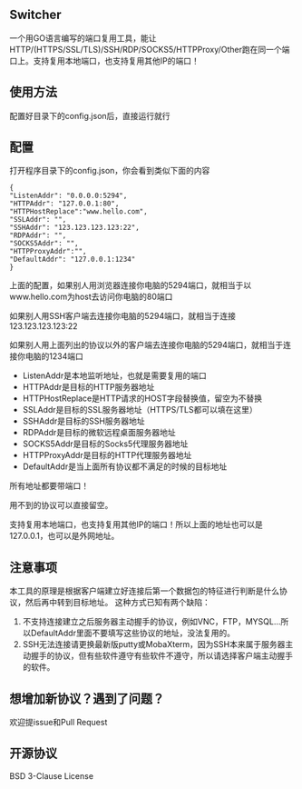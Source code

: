 ## Switcher
一个用GO语言编写的端口复用工具，能让HTTP/(HTTPS/SSL/TLS)/SSH/RDP/SOCKS5/HTTPProxy/Other跑在同一个端口上。支持复用本地端口，也支持复用其他IP的端口！
## 使用方法
配置好目录下的config.json后，直接运行就行
## 配置
打开程序目录下的config.json，你会看到类似下面的内容

    {
    "ListenAddr": "0.0.0.0:5294",
    "HTTPAddr": "127.0.0.1:80",
	"HTTPHostReplace":"www.hello.com",
    "SSLAddr": "",
    "SSHAddr": "123.123.123.123:22",
    "RDPAddr": "",
	"SOCKS5Addr": "",
	"HTTPProxyAddr":"",
    "DefaultAddr": "127.0.0.1:1234"
    }

上面的配置，如果别人用浏览器连接你电脑的5294端口，就相当于以www.hello.com为host去访问你电脑的80端口

如果别人用SSH客户端去连接你电脑的5294端口，就相当于连接123.123.123.123:22

如果别人用上面列出的协议以外的客户端去连接你电脑的5294端口，就相当于连接你电脑的1234端口



- ListenAddr是本地监听地址，也就是需要复用的端口
- HTTPAddr是目标的HTTP服务器地址
- HTTPHostReplace是HTTP请求的HOST字段替换值，留空为不替换
- SSLAddr是目标的SSL服务器地址（HTTPS/TLS都可以填在这里）
- SSHAddr是目标的SSH服务器地址
- RDPAddr是目标的微软远程桌面服务器地址
- SOCKS5Addr是目标的Socks5代理服务器地址
- HTTPProxyAddr是目标的HTTP代理服务器地址
- DefaultAddr是当上面所有协议都不满足的时候的目标地址

所有地址都要带端口！

用不到的协议可以直接留空。

支持复用本地端口，也支持复用其他IP的端口！所以上面的地址也可以是127.0.0.1，也可以是外网地址。

## 注意事项
本工具的原理是根据客户端建立好连接后第一个数据包的特征进行判断是什么协议，然后再中转到目标地址。
这种方式已知有两个缺陷：

1. 不支持连接建立之后服务器主动握手的协议，例如VNC，FTP，MYSQL…所以DefaultAddr里面不要填写这些协议的地址，没法复用的。
2. SSH无法连接请更换最新版putty或MobaXterm，因为SSH本来属于服务器主动握手的协议，但有些软件遵守有些软件不遵守，所以请选择客户端主动握手的软件。

## 想增加新协议？遇到了问题？
欢迎提issue和Pull Request

## 开源协议
BSD 3-Clause License